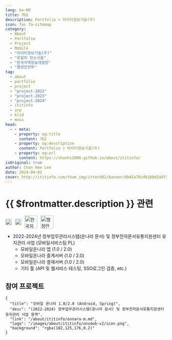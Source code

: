 ```yaml
---
lang: ko-KR
title: 개요
description: Portfolio > 아이티정보기술(주)
icon: fas fa-sitemap
category: 
  - About
  - Portfolio
  - Project
  - Mobile
  - "아이티정보기술(주)"
  - "유알피 컨소시움"
  - "한국지역정보개발원"
  - "행정안전부"
tag:
  - about
  - portfolio
  - project
  - "project-2022"
  - "project-2023"
  - "project-2024"
  - ititinfo
  - urp
  - klid
  - mois
head:
  - - meta:
    - property: og:title
      content: 개요
    - property: og:description
      content: Portfolio > 아이티정보기술(주)
    - property: og:url
      content: https://chanhi2000.github.io/about/ititinfo/
isOriginal: true
author: Chan Hee Lee
date: 2024-04-01
cover: http://ititinfo.com/thum_img/ittech01/banner/db45a70cdb160d2a9f5cb354048a1f60_water__c1_w1920_h1080.jpg
---
```


# {{ $frontmatter.description }} 관련

<SiteInfo
  name="아이티정보기술(주)"
  desc="클라우드 가상화 서비스를 바탕으로 언제나 최상의 서비스를 제공하겠습니다. 국산 가상화 Contrabass와 Vmware 기반으로 클라우드 구축, 가상화 백업, 가상화 OS 및 Data 복구 및 U2L등 국내 최고수준의 맞춤형 고객 서비스를 제공하고 있습니다."
  url="http://ititinfo.com"
  logo="/images/about/ititinfo/logo.ico"
  preview="http://ititinfo.com/thum_img/ittech01/banner/db45a70cdb160d2a9f5cb354048a1f60_water__c1_w1920_h1080.jpg"/>

<p style="display:flex;align-items:center;justify-contents:flex-start">
  <a href="http://www.urpsys.com/" style="margin-right:10px;">
    <img alt="URP(주)" src="/images/about/logo-urp-v2.png" height="20px"/>
  </a>
  <a href="http://ititinfo.com/" style="margin-right:10px;">
    <img alt="아이티정보기술(주)" src="/images/about/ititinfo/logo.ico" height="20px"/>
  </a>
  <a href="https://www.klid.or.kr/" style="margin-right:10px;">
    <img alt="한국지역정보개발원" src="/images/about/logo-klid.png" height="40px"/>
  </a>
  <a href="https://www.mois.go.kr/frt/a01/frtMain.do">
    <img alt="행정안전부" src="/images/about/logo-mois.png" height="40px"/>
  </a>
</p>

- 2022-2024년 정부업무관리시스템(온나라 문서) 및 정부전자문서유통지원센터 유지관리 사업 (모바일서비스팀 PL)
  - 모바일온나라 앱 (1.0 / 2.0)
  - 모바일온나라 중계서버 (1.0 / 2.0)
  - 모바일온나라 결재서버 (1.0 / 2.0)
  - 기타 툴 (API 및 웹서비스 테스팅, SSO로그인 검증, etc.)

## 참여 프로젝트

```component VPCard
{
  "title": "모바일 온나라 1.0/2.0 (Android, Spring)",
  "desc": "(2022-2024) 정부업무관리시스템(온나라 문서) 및 정부전자문서유통지원센터 유지관리 사업 용역",
  "link": "/about/ititinfo/onnara-m.md",
  "logo": "/images/about/ititinfo/onsmob-v2/icon.png",
  "background": "rgba(102,125,176,0.2)"
}
```
